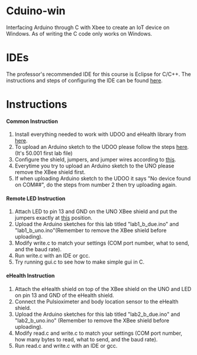 # Cduino-win
Interfacing Arduino through C with Xbee to create an IoT device on Windows. As of writing the C code only works on Windows.

# IDEs
The professor's recommended IDE for this course is Eclipse for C/C++. The instructions and steps of configuring the IDE can be found [here](https://www.dropbox.com/s/ka7zz7cwn7bzikx/SettingsandInstallations.pdf?dl=0).

# Instructions
#### Common Instruction
1. Install everything needed to work with UDOO and eHealth library from [here](https://github.com/sibosutd/sutd-iot/blob/master/doc/software.md).
2. To upload an Arduino sketch to the UDOO please follow the steps [here](https://www.dropbox.com/sh/fr3rnyz7xnamxt4/AAAWNVbShBId1Tdtc_Q0qD3La/IOTlab1%20for%20students.zip?dl=0). (It's 50.001 first lab file)
3. Configure the shield, jumpers, and jumper wires according to [this](http://imgur.com/a/P6Fyq).
4. Everytime you try to upload an Arduino sketch to the UNO please remove the XBee shield first.
5. If when uploading Arduino sketch to the UDOO it says "No device found on COM##", do the steps from number 2 then try uploading again.

#### Remote LED Instruction
1. Attach LED to pin 13 and GND on the UNO XBee shield and put the jumpers exactly at [this](http://imgur.com/a/P6Fyq) position.
2. Upload the Arduino sketches for this lab titled "lab1_b_due.ino" and "lab1_b_uno.ino"(Remember to remove the XBee shield before uploading).
3. Modify write.c to match your settings (COM port number, what to send, and the baud rate).
4. Run write.c with an IDE or gcc.
5. Try running gui.c to see how to make simple gui in C.

#### eHealth Instruction
1. Attach the eHealth shield on top of the XBee shield on the UNO and LED on pin 13 and GND of the eHealth shield.
2. Connect the Pulsioximeter and body location sensor to the eHealth shield.
3. Upload the Arduino sketches for this lab titled "lab2_b_due.ino" and "lab2_b_uno.ino" (Remember to remove the XBee shield before uploading).
4. Modify read.c and write.c to match your settings (COM port number, how many bytes to read, what to send, and the baud rate).
5. Run read.c and write.c with an IDE or gcc.
